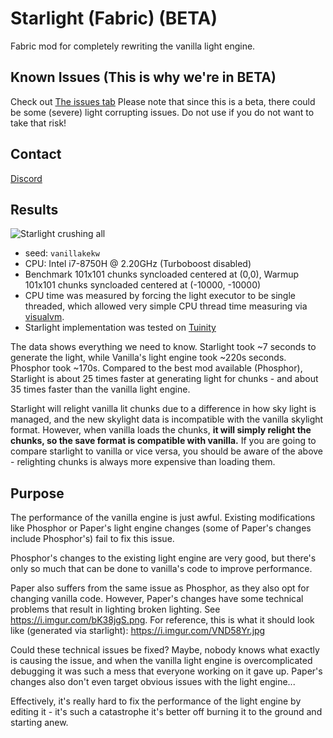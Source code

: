 Starlight (Fabric) (BETA)
==
Fabric mod for completely rewriting the vanilla light engine.

## Known Issues (This is why we're in BETA)
Check out [The issues tab](https://github.com/Spottedleaf/Starlight/issues)
Please note that since this is a beta, there could be some (severe) light corrupting issues. Do not use if you do not 
want to take that risk!

## Contact
[Discord](https://discord.gg/tuinity)

## Results
![Starlight crushing all](https://i.imgur.com/6OcuyJX.png)
- seed: `vanillakekw`
- CPU: Intel i7-8750H @ 2.20GHz (Turboboost disabled)
- Benchmark 101x101 chunks syncloaded centered at (0,0), Warmup 101x101 chunks syncloaded centered at (-10000, -10000)
- CPU time was measured by forcing the light executor to be single threaded, which allowed
  very simple CPU thread time measuring via [visualvm](https://visualvm.github.io/).
- Starlight implementation was tested on [Tuinity](https://github.com/Spottedleaf/Tuinity/tree/dev/lighting) 

The data shows everything we need to know. Starlight took ~7 seconds to generate the light,
while Vanilla's light engine took ~220s seconds. Phosphor took ~170s. Compared to the best
mod available (Phosphor), Starlight is about 25 times faster at generating light for chunks - and 
about 35 times faster than the vanilla light engine.

Starlight will relight vanilla lit chunks due to a difference in how sky light is managed, and the
new skylight data is incompatible with the vanilla skylight format. However, when vanilla loads
the chunks, **it will simply relight the chunks, so the save format is compatible with vanilla.** 
If you are going to compare starlight to vanilla or vice versa, you should be aware of the 
above - relighting chunks is always more expensive than loading them.

## Purpose
The performance of the vanilla engine is just awful. Existing
modifications like Phosphor or Paper's light engine changes (some of 
Paper's changes include Phosphor's) fail to fix this issue.

Phosphor's changes to the existing light engine are very good, 
but there's only so much that can be done to vanilla's code to
improve performance.

Paper also suffers from the same issue as Phosphor, as they also opt
for changing vanilla code. However, Paper's changes have some technical problems 
that result in lighting broken lighting. See https://i.imgur.com/bK38jgS.png. 
For reference, this is what it should look like (generated via starlight): 
https://i.imgur.com/VND58Yr.jpg

Could these technical issues be fixed? Maybe, nobody knows what exactly
is causing the issue, and when the vanilla light engine is
overcomplicated debugging it was such a mess that everyone working on it gave up.
Paper's changes also don't even target obvious issues with the light engine...

Effectively, it's really hard to fix the performance of the light engine by
editing it - it's such a catastrophe it's better off burning it to the ground
and starting anew.
